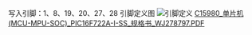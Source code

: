 写入引脚：1、8、19、20、27、28
引脚定义图
![引脚定义](https://github.com/user-attachments/assets/0bbd258f-0b4f-4f2e-9de9-d5863bb6247c)
[C15980_单片机(MCU-MPU-SOC)_PIC16F722A-I-SS_规格书_WJ278797.PDF](https://github.com/user-attachments/files/17783254/C15980_.MCU-MPU-SOC._PIC16F722A-I-SS_._WJ278797.PDF)

